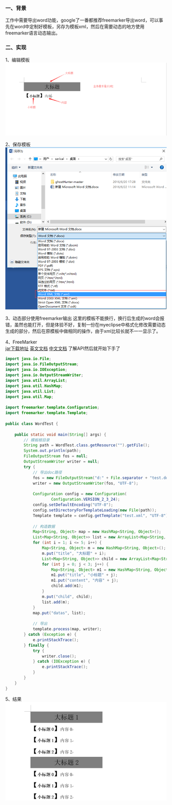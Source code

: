 ### 一、背景
工作中需要导出word功能，google了一番都推荐freemarker导出word，可以事先在word中定制好模板，另存为模板xml，然后在需要动态的地方使用freemarker语言动态输出。

### 二、实现
1、编辑模板<br>
![](../static/9.png)

2、保存模板<br>
![](../static/10.png)

3、动态部分使用freemarker输出
这里的模板不能换行，换行后生成的word会报错，虽然也能打开，但是体验不好，复制一份在myeclipse中格式化修改需要动态生成的部分，然后在原模板中做相同的操作，由于xml比较长就不一一显示了。

4、FreeMarker<br>
[jar下载地址](http://www.apache.org/dyn/closer.cgi/incubator/freemarker/engine/2.3.24-incubating/binaries/apache-freemarker-2.3.24-incubating-bin.tar.gz) 
[英文文档](http://freemarker.org/docs/index.html) 
[中文文档](https://sourceforge.net/projects/freemarker/files/chinese-manual/) 
了解API然后就开始下手了
```java
import java.io.File;
import java.io.FileOutputStream;
import java.io.IOException;
import java.io.OutputStreamWriter;
import java.util.ArrayList;
import java.util.HashMap;
import java.util.List;
import java.util.Map;

import freemarker.template.Configuration;
import freemarker.template.Template;

public class WordTest {

    public static void main(String[] args) {
        // 模板根目录
        String path = WordTest.class.getResource("").getFile();
        System.out.println(path);
        FileOutputStream fos = null;
        OutputStreamWriter writer = null;
        try {
            // 导出doc路径
            fos = new FileOutputStream("d:" + File.separator + "test.doc");
            writer = new OutputStreamWriter(fos, "UTF-8");

            Configuration config = new Configuration(
                    Configuration.VERSION_2_3_24);
            config.setDefaultEncoding("UTF-8");
            config.setDirectoryForTemplateLoading(new File(path));
            Template template = config.getTemplate("test.xml", "UTF-8");

            // 构造数据
            Map<String, Object> map = new HashMap<String, Object>();
            List<Map<String, Object>> list = new ArrayList<Map<String, Object>>();
            for (int i = 1; i <= 5; i++) {
                Map<String, Object> m = new HashMap<String, Object>();
                m.put("title", "大标题" + i);
                List<Map<String, Object>> child = new ArrayList<Map<String, Object>>();
                for (int j = 0; j < 3; j++) {
                    Map<String, Object> m1 = new HashMap<String, Object>();
                    m1.put("title", "小标题" + j);
                    m1.put("content", "内容" + j);
                    child.add(m1);
                }
                m.put("child", child);
                list.add(m);
            }
            map.put("datas", list);

            // 导出
            template.process(map, writer);
        } catch (Exception e) {
            e.printStackTrace();
        } finally {
            try {
                writer.close();
            } catch (IOException e) {
                e.printStackTrace();
            }
        }
    }
}
```
5、结果<br>
![](../static/11.png)